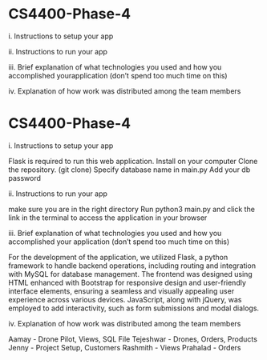 # CS4400-Phase-4
i. Instructions to setup your app


ii. Instructions to run your app


iii. Brief explanation of what technologies you used and how you accomplished yourapplication (don’t spend too much time on this)


iv. Explanation of how work was distributed among the team members

# CS4400-Phase-4
i. Instructions to setup your app

Flask is required to run this web application. Install on your computer
Clone the repository. (git clone)
Specify database name in main.py
Add your db password 

ii. Instructions to run your app

make sure you are in the right directory
Run python3 main.py and click the link in the terminal to access the application in your browser

iii. Brief explanation of what technologies you used and how you accomplished your application (don’t spend too much time on this)

For the development of the application, we utilized Flask, a python framework to handle backend operations, including routing and integration with MySQL for database management. The frontend was designed using HTML enhanced with Bootstrap for responsive design and user-friendly interface elements, ensuring a seamless and visually appealing user experience across various devices. JavaScript, along with jQuery, was employed to add interactivity, such as form submissions and modal dialogs. 

iv. Explanation of how work was distributed among the team members

Aamay - Drone Pilot, Views, SQL File
Tejeshwar - Drones, Orders, Products
Jenny - Project Setup, Customers
Rashmith - Views
Prahalad - Orders
